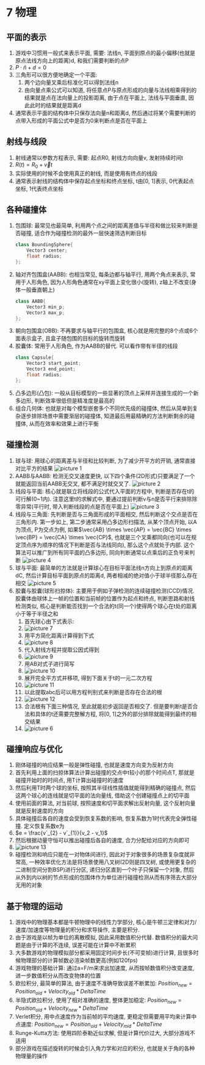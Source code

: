 # 7 物理

## 平面的表示

1. 游戏中习惯用一般式来表示平面, 需要: 法线n, 平面到原点的最小偏移(也就是原点法线方向上的距离)d, 和我们需要判断的点P
2. $P \cdot \hat{n} + d = 0$
3. 三角形可以很方便地确定一个平面:
   1. 两个边向量叉乘后标准化可以得到法线n
   2. 由向量点乘公式可以知道, 将任意点P与原点形成的向量与法线相乘得到的结果就是点在法向量上的投影距离, 由于点在平面上, 法线与平面垂直, 因此此时的结果就是距离d
4. 通常表示平面的结构体中只保存法向量n和距离d, 然后通过将某个需要判断的点带入形成的平面公式中是否为0来判断点是否在平面上

## 射线与线段

1. 射线通常以参数方程表示, 需要: 起点R0, 射线方向向量v, 发射持续时间t
2. $R(t) = R_0 + \vec{v}t$
3. 实际使用的时候不会使用真正的射线, 而是使用有终点的线段
4. 通常表示射线的结构体中保存起点坐标和终点坐标, t由[0, 1]表示, 0代表起点坐标, 1代表终点坐标

## 各种碰撞体

1. 包围球: 最常见也最简单, 利用两个点之间的距离差值与半径和做比较来判断是否碰撞, 适合作为碰撞检测的最外一层快速筛选判断目标
   ```C++
   class BoundingSphere{
       Vector3 center;
       float radius;
   };
   ```
2. 轴对齐包围盒(AABB): 也相当常见, 每条边都与轴平行, 用两个角点来表示, 常用于人形角色, 因为人形角色通常在xy平面上变化很小(旋转), z轴上不改变(身体一般垂直朝上)
   ```C++
   class AABB{
       Vector3 min_p;
       Vector3 max_p;
   };
   ```
3. 朝向包围盒(OBB): 不再要求与轴平行的包围盒, 核心就是用完整的8个点或6个面表示盒子, 且盒子随包围的目标的旋转而旋转
4. 胶囊体: 常用于人形角色, 作为AABB的替代. 可以看作带有半径的线段
   ```C++
   class Capsule{
       Vector3 start_point;
       Vector3 end_point;
       float radius;
   };
   ```
5. 凸多边形(凸包): 一般从目标模型的一些显著的顶点上采样并连接生成的一个新多边形, 判断效率很低但是精准度是最高的
6. 组合几何体: 也就是对每个模型嵌套多个不同优先级的碰撞体, 然后从简单到复杂逐步排除场景中需要渐层的碰撞体, 知道最后用最精确的方法判断剩余的碰撞体, 从而在效率和效果上进行平衡

## 碰撞检测

1. 球与球: 用球心的距离差与半径和比较判断, 为了减少开平方的开销, 通常直接对比平方的结果
   ![picture 1](Media/3324ac1804aa2d141b8e16d3ceaa1485611d63698c81c97498112990dfa30874.png)  
2. AABB与AABB: 检测无交叉速度更快, 以下四个条件(2D形式)只要满足了一个就能返回当前AABB无交叉, 都不满足时就交叉了. 
   ![picture 2](Media/493e2ddc516c8fc11bbcf8fec6ce6932b2f556d4000b46cf8c859e5cb5b5ea1d.png)  
3. 线段与平面: 核心就是联立将线段的公式代入平面的方程中, 判断是否存在t的可行解(0~1内). 注意这里t的求解式中, 要通过提前判断v与n是否平行来排除除零异常(平行时, 带入判断线段的点是否在平面上)
   ![picture 3](Media/70ac8f5a915dab6a09ca53297bef06ba3852218d436da6afd9a08457889a61d8.png)  
4. 线段与三角面: 先判断是否与三角面形成的平面相交, 然后判断这个交点是否在三角形内. 第一步如上, 第二步通常采用凸多边形扫描法, 从某个顶点开始, 以A为顶点, P为交点为例, 如果$\vec{AB} \times \vec{AP} = \vec{BC} \times \vec{BP} = \vec{CA} \times \vec{CP}$, 也就是三个叉乘都同向(也可以在规定顶点序为顺序的情况下判断是否与法线同向), 那么这个点就处于内部. 这个算法可以推广到所有同平面的凸多边形, 同向判断通常以点乘后的正负号来判断
   ![picture 4](Media/cc96333f228466b9fde848b13be2e77c96ff763ad5aa5b3463f7ff2e449cbdf5.png)  
5. 球与平面: 最简单的方法就是计算球心在目标平面法线n方向上到原点的距离dC, 然后计算目标平面到原点的距离d, 两者相减的绝对值小于球半径那么存在相交
   ![picture 5](Media/bc280ad7f5b5c2e70f8d3ada29d804db70f4ea91a6524ba33e814ed23105cc85.png)  
6. 胶囊与胶囊(球形扫掠体): 主要用于例如子弹检测的连续碰撞检测(CCD)情况. 胶囊体由球体上一帧的位置和当前帧的位置作为起点和终点, 判断思路和射线检测类似, 核心是判断能否找到一个合法的t(同一个)使得两个球心在t处的距离小于等于半径之和
   1. 首先球心由下式表示:
   2. ![picture 7](Media/f8cdf0f50b3d4ffe6119b91c48d5315b26d722f699ee7bc1ff196e90fd9fc907.png)  
   3. 用平方简化距离计算得到下式
   4. ![picture 8](Media/504d8e3a6fdeb4856f7247b2cfac50f52cbcbcf0e71506214a087d28e7515666.png)  
   5. 代入射线方程并提取公因式得到
   6. ![picture 9](Media/b91b0c420f0ef97852ccec92c794efd321b805a91543f02caacd9b491f15ef80.png)  
   7. 用AB对式子进行简写
   8. ![picture 10](Media/1324a11f73243ce22ea4ed9f840150f04f95213e35044f892778198b1c20f02e.png)  
   9. 展开完全平方式并移项, 得到下面关于t的一元二次方程
   10. ![picture 11](Media/e5c1c76528380c3b2c73dcef77b31ed8de8a44cd0a6d60292d27079b0b1309a9.png)  
   11. 以此提取abc后可以用方程判别式来判断是否存在合法的根
   12. ![picture 12](Media/57f2fce185e209246a20d94842c6abd102880aa17840791dddaa7716e6ac1555.png)  
   13. 合法根有下面三种情况, 至此就能初步返回是否相交了. 但是要判断t是否合法和具体的t还需要完整解方程, 将[0, 1]之外的部分排除就能得到最终的相交结果
   14. ![picture 6](Media/a93bd2645999f8efc139b0be4efa4a2b097f36a0664f1aed372820f70189e7db.png)  

## 碰撞响应与优化

1. 刚体碰撞的响应结果一般是弹性碰撞, 也就是速度方向变为反射方向
2. 首先利用上面的扫掠体算法计算出碰撞的交点中t较小的那个时间点T, 那就是碰撞开始时的时间点, 用T计算出碰撞时的速度
3. 然后利用T时两个球的坐标, 按照其半径线性插值就能得到精确的碰撞点, 然后这两个球心的连线就是切平面的法向量线, 借助这个创建碰撞点上的切平面
4. 使用前面的算法, 对当前球, 按照速度和切平面求解出反射向量, 这个反射向量就是反射速度的方向
5. 具体碰撞后各自的速度会受到恢复系数的影响, 恢复系数为1时代表完全弹性碰撞. 定义恢复系数e为
6. $e = \frac{v`_{2} - v`_{1}}{v_2 - v_1}$
7. 然后根据动量守恒可以推出碰撞后各自的速度, 合力分配给对应的方向即可
8. ![picture 13](Media/ff931aca230b6ecfe0f3c6acc9e5d938e4e1071530a892f54d51701240fceac6.png)  
9. 碰撞检测和响应只能在一对物体间进行, 因此对于对象很多的场景复杂度就非常高, 一种效率优化方法是将场景使用八叉树(2D则是四叉树, 或使用更复杂的二进制空间分割BSP)进行分区, 递归分区直到一个叶子只保留一个对象, 然后从外到内以树的节点形成的包围体作为单位进行碰撞检测从而有序筛去大部分无用的对象

## 基于物理的运动

1. 游戏中的物理基本都是牛顿物理中的线性力学部分, 核心是牛顿三定律和对力/速度/加速度等物理量的积分和求导操作, 主要是积分.
2. 由于游戏是以帧为单位的离散模拟, 因此采用数值积分代替. 数值积分的最大问题是由于计算的不连续, 误差可能在计算中不断累积
3. 大多数游戏的物理模拟部分都采用固定时间步长(不可变帧)进行计算, 且很多时候物理部分的计算帧数必渲染帧数更高(例如120fps)
4. 游戏物理的基础计算: 通过a=F/m来求出加速度, 从而按帧数值积分改变速度, 进一步数值积分从而改变物体的位置
5. 欧拉积分, 最简单的算法, 由于速度不准确导致误差不断累加: $Position_{new} = Position_{old} + Velocity_{old} * DeltaTime$
6. 半隐式欧拉积分, 使用了相对准确的速度, 整体更加稳定: $Position_{new} = Position_{old} + Velocity_{new} * DeltaTime$
7. Verlet积分, 用中点速度作为当前帧的平均速度, 更稳定但需要用平均来计算中点速度: $Position_{new} = Position_{old} + Velocity_{mid} * DeltaTime$
8. Runge-Kutta方法: 使用四阶泰勒近似求解, 但是计算代价过大, 大部分游戏不适用
9. 部分游戏在描述旋转的时候会引入角力学和对应的积分, 也就是关于角的各种物理量的操作